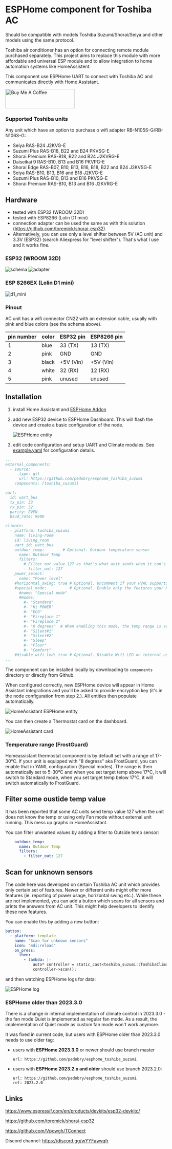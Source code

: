 # ESPHome component for Toshiba AC

Should be compatible with models Toshiba Suzumi/Shorai/Seiya and other models using the same protocol.

Toshiba air conditioner has an option for connecting remote module purchased separately. This project aims to replace this module with more affordable and universal ESP module and to allow integration to home automation systems like HomeAssistent.

This component use ESPHome UART to connect with Toshiba AC and communicates directly with Home Assistant.

<a href="https://www.buymeacoffee.com/pedobryk" target="_blank"><img src="https://cdn.buymeacoffee.com/buttons/v2/default-yellow.png" alt="Buy Me A Coffee" style="height: 60px !important;width: 217px !important;" ></a>

### Supported Toshiba units

Any unit which have an option to purchase o wifi adapter RB-N105S-G/RB-N106S-G:

* Seiya RAS-B24 J2KVG-E
* Suzumi Plus RAS-B18, B22 and B24 PKVSG-E
* Shorai Premium RAS-B18, B22 and B24 J2KVRG-E
* Daiseikai 9 RAS-B10, B13 and B16 PKVPG-E
* Shorai Edge RAS-B07, B10, B13, B16, B18, B22 and B24 J2KVSG-E
* Seiya RAS-B10, B13, B16 and B18 J2KVG-E
* Suzumi Plus RAS-B10, B13 and B16 PKVSG-E
* Shorai Premium RAS-B10, B13 and B16 J2KVRG-E

## Hardware

* tested with ESP32 (WROOM 32D)
* tested with ESP8266 (Lolin D1 mini)
* connection adapter can be used the same as with this solution (https://github.com/toremick/shorai-esp32).
* Alternatively, you can use only a level shifter between 5V (AC unit) and 3.3V (ESP32) (search Aliexpress for "level shifter"). That's what I use and it works fine.

### ESP32 (WROOM 32D)

   ![schema](/images/schema.jpg)
   ![adapter](/images/adapter.jpg)

### ESP 8266EX (Lolin D1 mini)

   ![d1_mini](/images/D1_mini.jpg)

### Pinout

AC unit has a wifi connector CN22 with an extension cable, usually with pink and blue colors (see the schema above).

<p align="center">

|pin number| color | ESP32 pin  |ESP8266 pin|
|----------|-------|------------|-----------|
|    1     | blue  | 33 (TX)    | 13 (TX)   |
|    2     | pink  | GND        | GND       |
|    3     | black | \+5V (Vin) | \+5V (Vin)|
|    4     | white | 32 (RX)    | 12 (RX)   |
|    5     | pink  | unused     | unused    |

</p>

## Installation

1. install Home Assistant and [ESPHome Addon](https://esphome.io/guides/getting_started_hassio.html)

2. add new ESP32 device to ESPHome Dashboard. This will flash the device and create a basic configuration of the node.

   ![ESPHome entity](/images/HA_ESPHome.png)

3. edit code configuration and setup UART and Climate modules. See [example.yaml](https://github.com/pedobry/esphome_toshiba_suzumi/blob/main/example.yaml) for configuration details.

```yaml
...
external_components:
  - source: 
      type: git
      url: https://github.com/pedobry/esphome_toshiba_suzumi
    components: [toshiba_suzumi]

uart:
  id: uart_bus
  tx_pin: 33
  rx_pin: 32
  parity: EVEN
  baud_rate: 9600

climate:
  - platform: toshiba_suzumi
    name: living-room
    id: living_room
    uart_id: uart_bus
    outdoor_temp:        # Optional. Outdoor temperature sensor
      name: Outdoor Temp
      filters:
        # Filter out value 127 as that's what unit sends when it can's measure the outside temp.
        - filter_out: 127 
    power_select:
      name: "Power level"
    #horizontal_swing: true # Optional. Uncomment if your HVAC supports also horizontal swing
    #special_mode:          # Optional. Enable only the features your HVAC supports.
      #name: "Special mode"
      #modes:
        #- "Standard"
        #- "Hi POWER"
        #- "ECO"
        #- "Fireplace 1"
        #- "Fireplace 2"
        #- "8 degrees"  # When enabling this mode, the temp range is set to 5-30°C
        #- "Silent#1"
        #- "Silent#2"
        #- "Sleep"
        #- "Floor"
        #- "Comfort"
    #disable_wifi_led: true # Optional. Disable Wifi LED on internal unit.
...
```

The component can be installed locally by downloading to `components` directory or directly from Github.

When configured correctly, new ESPHome device will appear in Home Assistant integrations and you'll be asked to provide encryption key (it's in the node configuration from step 2.). All entities then populate automatically.

![HomeAssistant ESPHome entity](/images/HA_entity.png)

You can then create a Thermostat card on the dashboard.

![HomeAssistant card](/images/HA_card.png)

### Temperature range (FrostGuard)
Homeassistant thermostat component is by default set with a range of 17-30°C.
If your unit is equipped with "8 degress" aka FrostGuard, you can enable that in YAML configuration (Special modes). The range is then automatically set to 5-30°C and when you set target temp above 17°C, it will switch to Standard mode, when you set target temp below 17°C, it will switch automatically to FrostGuard.

## Filter some oustide temp value

It has been reported that some AC units send temp value 127 when the unit does not know the temp or using only Fan mode without external unit running. This mess up graphs in HomeAssistant.

You can filter unwanted values by adding a filter to Outside temp sensor:

```yaml
    outdoor_temp:
      name: Outdoor Temp
      filters:
        - filter_out: 127 
```

## Scan for unknown sensors

The code here was developed on certain Toshiba AC unit which provides only certain set of features. Newer or different units might offer more features (ie. reporting of power usage, horizontal swing etc.). While these are not implemented, you can add a button which scans for all sensors and prints the answers from AC unit. This might help developers to identify these new features.

You can enable this by adding a new button:

```yaml
button:
  - platform: template
    name: "Scan for unknown sensors"
    icon: "mdi:reload"
    on_press:
      then:
        - lambda: |-
            auto* controller = static_cast<toshiba_suzumi::ToshibaClimateUart*>(id(living_room));
            controller->scan();
```

and then watching ESPHome logs for data:

![ESPHome log](/images/scan_log.png)

### ESPHome older than 2023.3.0

There is a change in internal implementation of climate control in 2023.3.0 - the fan mode Quiet is implemented as regular fan mode. As a result, the implementation of Quiet mode as custom fan mode won't work anymore.

It was fixed in current code, but users with ESPHome older than 2023.3.0 needs to use older tag:

* users with **ESPHome 2023.3.0** or newer should use branch master

    `url: https://github.com/pedobry/esphome_toshiba_suzumi`

* users with **ESPHome 2023.2.x and older** should use branch 2023.2.0:

    ```
    url: https://github.com/pedobry/esphome_toshiba_suzumi
    ref: 2023.2.0
    ```

## Links

https://www.espressif.com/en/products/devkits/esp32-devkitc/

https://github.com/toremick/shorai-esp32

https://github.com/Vpowgh/TConnect

Discord channel: https://discord.gg/wYYFawvqfr
